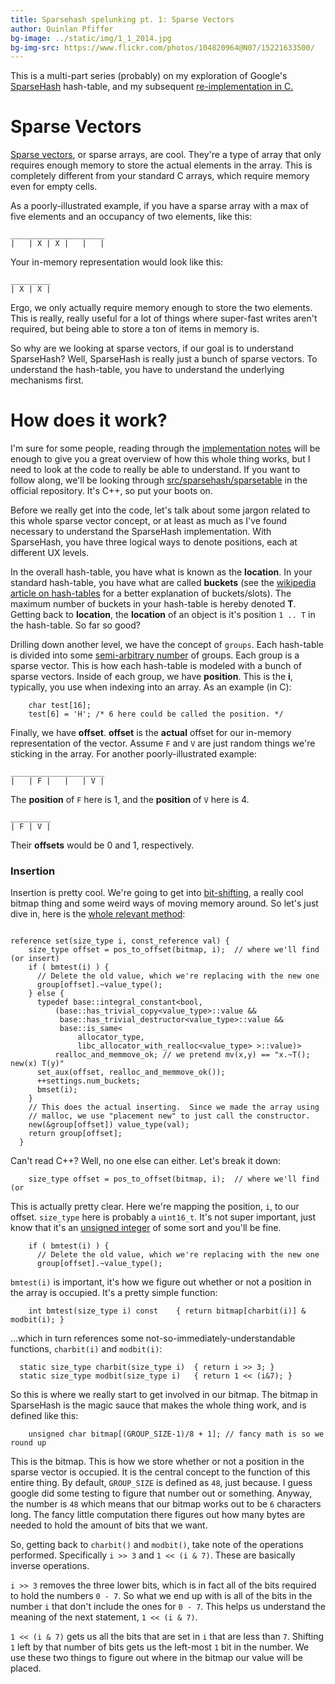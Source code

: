 ```yaml
---
title: Sparsehash spelunking pt. 1: Sparse Vectors
author: Quinlan Pfiffer
bg-image: ../static/img/1_1_2014.jpg
bg-img-src: https://www.flickr.com/photos/104820964@N07/15221633500/
---
```


This is a multi-part series (probably) on my exploration of Google's
[SparseHash](https://code.google.com/p/sparsehash/) hash-table,
and my subsequent [re-implementation in C.](https://github.com/qpfiffer/Simple-Sparsehash)

Sparse Vectors
===========

[Sparse vectors](https://en.wikipedia.org/wiki/Sparse_array), or sparse arrays,
are cool. They're a type of array that only requires enough memory to store the
actual elements in the array. This is completely different from your standard C
arrays, which require memory even for empty cells.

As a poorly-illustrated example, if you have a sparse array with a max of five
elements and an occupancy of two elements, like this:

    _____________________
    |   | X | X |   |   |

Your in-memory representation would look like this:

    _________
    | X | X |

Ergo, we only actually require memory enough to store the two elements. This is
really, really useful for a lot of things where super-fast writes aren't
required, but being able to store a ton of items in memory is.

So why are we looking at sparse vectors, if our goal is to understand
SparseHash? Well, SparseHash is really just a bunch of sparse vectors. To
understand the hash-table, you have to understand the underlying mechanisms
first.

How does it work?
=================

I'm sure for some people, reading through the [implementation notes](https://github.com/sparsehash/sparsehash/blob/master/doc/implementation.html)
will be enough to give you a great overview of how this whole thing works,
but I need to look at the code to really be able to understand. If you want to
follow along, we'll be looking through [src/sparsehash/sparsetable](https://github.com/sparsehash/sparsehash/blob/master/src/sparsehash/sparsetable)
in the official repository. It's C++, so put your boots on.

Before we really get into the code, let's talk about some jargon related to this
whole sparse vector concept, or at least as much as I've found necessary to
understand the SparseHash implementation. With SparseHash, you have three
logical ways to denote positions, each at different UX levels.

In the overall hash-table, you have what is known as the **location**. In your
standard hash-table, you have what are called **buckets** (see the [wikipedia
article on hash-tables](https://en.wikipedia.org/wiki/Hash_table) for a better
explanation of buckets/slots). The maximum number of buckets in your hash-table
is hereby denoted __T__. Getting back to **location**, the **location** of an
object is it's position `1 .. T` in the hash-table. So far so good?

Drilling down another level, we have the concept of `groups`. Each hash-table is
divided into some [semi-arbitrary number](https://github.com/sparsehash/sparsehash/blob/master/src/sparsehash/sparsetable#L275-279)
of groups. Each group is a sparse vector. This is how each hash-table is modeled
with a bunch of sparse vectors. Inside of each group, we have **position**. This
is the __i__, typically, you use when indexing into an array. As an example (in
C):

```
    char test[16];
    test[6] = 'H'; /* 6 here could be called the position. */
```

Finally, we have **offset**. **offset** is the __actual__ offset for
our in-memory representation of the vector. Assume `F` and `V` are just
random things we're sticking in the array. For another poorly-illustrated example:

    _____________________
    |   | F |   |   | V |

The **position** of `F` here is 1, and the **position** of `V` here is 4.

    _________
    | F | V |

Their **offsets** would be 0 and 1, respectively.

### Insertion

Insertion is pretty cool. We're going to get into [bit-shifting](https://en.wikipedia.org/wiki/Bitwise_operation),
a really cool bitmap thing and some weird ways of moving memory around. So let's
just dive in, here is the [whole relevant method](https://github.com/sparsehash/sparsehash/blob/master/src/sparsehash/sparsetable#L1110):

```

reference set(size_type i, const_reference val) {
    size_type offset = pos_to_offset(bitmap, i);  // where we'll find (or insert)
    if ( bmtest(i) ) {
      // Delete the old value, which we're replacing with the new one
      group[offset].~value_type();
    } else {
      typedef base::integral_constant<bool,
          (base::has_trivial_copy<value_type>::value &&
           base::has_trivial_destructor<value_type>::value &&
           base::is_same<
               allocator_type,
               libc_allocator_with_realloc<value_type> >::value)>
          realloc_and_memmove_ok; // we pretend mv(x,y) == "x.~T(); new(x) T(y)"
      set_aux(offset, realloc_and_memmove_ok());
      ++settings.num_buckets;
      bmset(i);
    }
    // This does the actual inserting.  Since we made the array using
    // malloc, we use "placement new" to just call the constructor.
    new(&group[offset]) value_type(val);
    return group[offset];
  }

```

Can't read C++? Well, no one else can either. Let's break it down:

```
    size_type offset = pos_to_offset(bitmap, i);  // where we'll find (or
```

This is actually pretty clear. Here we're mapping the position, `i`, to our
offset. `size_type` here is probably a `uint16_t`. It's not super important,
just know that it's an [unsigned integer](https://en.wikipedia.org/wiki/Signedness)
of some sort and you'll be fine.

```
    if ( bmtest(i) ) {
      // Delete the old value, which we're replacing with the new one
      group[offset].~value_type();
```

`bmtest(i)` is important, it's how we figure out whether or not a position in
the array is occupied. It's a pretty simple function:

```
    int bmtest(size_type i) const    { return bitmap[charbit(i)] & modbit(i); }
```

...which in turn references some not-so-immediately-understandable functions,
`charbit(i)` and `modbit(i)`:

```
  static size_type charbit(size_type i)  { return i >> 3; }
  static size_type modbit(size_type i)   { return 1 << (i&7); }
```

So this is where we really start to get involved in our bitmap. The bitmap in
SparseHash is the magic sauce that makes the whole thing work, and is defined
like this:

```
    unsigned char bitmap[(GROUP_SIZE-1)/8 + 1]; // fancy math is so we round up
```

This is the bitmap. This is how we store whether or not a position in the sparse
vector is occupied. It is the central concept to the function of this entire thing.
By default, `GROUP_SIZE` is defined as `48`, just because. I guess google did
some testing to figure that number out or something. Anyway, the number is `48`
which means that our bitmap works out to be `6` characters long. The fancy
little computation there figures out how many bytes are needed to hold the
amount of bits that we want.

So, getting back to `charbit()` and `modbit()`, take note of the operations
performed. Specifically `i >> 3` and `1 << (i & 7)`. These are basically inverse
operations.

`i >> 3` removes the three lower bits, which is in fact all of the bits required
to hold the numbers `0 - 7`. So what we end up with is all of the bits in the
number `i` that don't include the ones for `0 - 7`. This helps us understand the
meaning of the next statement, `1 << (i & 7)`.

`1 << (i & 7)` gets us all the bits that are set in `i` that are less than `7`.
Shifting `1` left by that number of bits gets us the left-most `1` bit in the
number. We use these two things to figure out where in the bitmap our value will
be placed.
